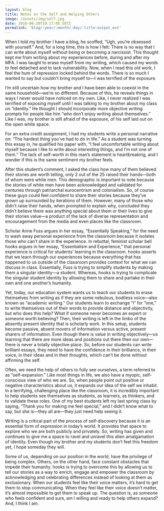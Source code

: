 ```yaml
---
layout: blog
title: Notes on the Self and Helping Others
image: /assets/img/self.jpg
date: 2018-06-20T19:17:05.587Z
permalink: 'blog/:year/:month/:day/:title:output_ext'
---
```

When I told my brother I have a blog, he scoffed, “Ugh, you’re obsessed with yourself.” And, for a long time, this is how I felt: There is no way that I can write about myself without being or becoming a narcissist. This thought kept me from writing about my experiences before, during and after my MFA. I was taught to erase myself from my writing, which caused my words to feel detached and to lack vulnerability. Now, when I read this old work, I feel the hum of repression locked behind the words. There is so much I wanted to say but couldn’t bring myself to—I was terrified of the exposure. 



I’m still uncertain how my brother and I have been able to coexist in the same household—we’re so different. Because of this, he reveals things in ways I never would have noticed on my own. Like, I never realized I was terrified of exposing myself until I was talking to my brother about my class on “identity.” He thought I should incorporate more objective writing prompts for people like him “who don’t enjoy writing about themselves.” Like I was, my brother is still afraid of the exposure, of his self laid out on the open white space. 



For an extra credit assignment, I had my students write a personal narrative on: “The hardest thing you’ve had to do in life.” As a student was turning this essay in, he qualified his paper with, “I feel uncomfortable writing about myself because I like to write about interesting things, and I’m not one of them.” The lack of self-worth in this man’s statement is heartbreaking, and I wonder if this is the same sentiment my brother feels.



After this student’s comment, I asked the class how many of them believed their stories are worth telling, only 2 out of the 25 raised their hands—both of whom were white men. This demographic is important to note because the stories of white men have been acknowledged and validated for centuries through patriarchal eurocentrism and colonialism. So, of course these guys could feel confident to share their stories because they’ve grown up surrounded by iterations of them. However, many of those who didn’t raise their hands, when prompted to explain why, concluded they didn’t believe there was anything special about them or their lives to give their stories value—a product of the lack of diverse representation and encouragement from the media and even places like the classroom.



Scholar Anne Fuss argues in her essay, “Essentially Speaking,” for the need to wash away personal experience from the classroom because it isolates those who can’t share in the experience. In rebuttal, feminist scholar bell hooks argues in her essay, “Essentialism and Experience,” that personal experience is critical for students’ learning in the classroom. hooks asserts that we learn through our experiences because everything that has happened to us outside of the classroom provides context for what we can discuss in class. Essentially, Fuss is trying to simplify students by making them a singular identity—a student. Whereas, hooks is trying to complicate the singular student identity by allowing them to share and partake in their own and one another’s humanity. 



Yet, today, our education system wants us to teach our students to erase themselves from writing as if they are some nebulous, bodiless voice—also known as “academic writing.” Our students learn to exchange “I” for “one,” to write themselves out of their words to provide distance and objectivity, but who does this help? What if someone never becomes an expert or someone worth believing? Then, their writing is left in the limbo of the absently present identity that is scholarly work. In this setup, students become passive, absent movers of information versus active, present sharers of information. Even though there is value in writing objectively—us learning that there are more ideas and positions out there then our own—there is never a totally objective place. So, before our students can write brilliant essays, they need to have the confidence in their brilliance, in their voice, in their ideas and in their thoughts, which can’t be done without affirming the self.



Often, we need the help of others to fully see ourselves, a term referred to as “self-expansion.” Like most things in life, we also have a myopic, self-conscious view of who we are. So, when people point out positive or negative characteristics about us, it expands our idea of the self we inhabit. In a terrifying, challenging place like the classroom, it is incredibly important to help students see themselves as students, as learners, as thinkers, and to validate these roles. One of my best students left my last spring class by saying, “Thank you for making me feel special,” and I didn’t know what to say, but she is—they all are—they just need help seeing it.



Writing is a critical part of the process of self-discovery because it is an essential form of expression in today’s world. It provides that space to explore who we are both publicly and privately. So, writing has given and continues to give me a space to ravel and unravel this alien amalgamation of identity. Even though my brother and my students don’t feel this freedom yet, I hope someday they will. 

 

Some of us, depending on our position in the world, have the privilege of being complex. Others, on the other hand, face constant obstacles that impede their humanity. hooks is trying to overcome this by allowing us to tell our stories as a way to enrich, engage and empower the classroom by acknowledging and celebrating differences instead of looking at them as exclusionary. When our students feel like their voice matters, it’s hard to get them to stop communicating. When they feel like their voice doesn’t matter, it’s almost impossible to get them to speak up. The question is, as someone who feels confident and sure, am I willing and ready to help others expand? And, I think I am.
